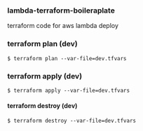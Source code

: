 ###  lambda-terraform-boileraplate
terraform code for aws lambda deploy



### terraform plan (dev)
```
$ terraform plan --var-file=dev.tfvars
```

### terraform apply (dev)
```
$ terraform apply --var-file=dev.tfvars
```

#### terraform destroy (dev)
```
$ terraform destroy --var-file=dev.tfvars
```